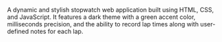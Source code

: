 A dynamic and stylish stopwatch web application built using HTML, CSS, and JavaScript. It features a dark theme with a green accent color, milliseconds precision, and the ability to record lap times along with user-defined notes for each lap.
